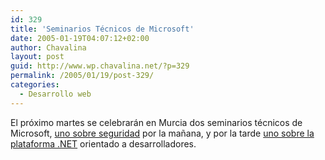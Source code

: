 ```yaml
---
id: 329
title: 'Seminarios Técnicos de Microsoft'
date: 2005-01-19T04:07:12+02:00
author: Chavalina
layout: post
guid: http://www.wp.chavalina.net/?p=329
permalink: /2005/01/19/post-329/
categories:
  - Desarrollo web
---
```

El pr&oacute;ximo martes se celebrarán en Murcia dos seminarios técnicos de Microsoft, <a href="http://www.microsoft.com/spain/technet/jornadas/gira/default.asp#jornadas" target="_blank">uno sobre seguridad</a> por la ma&ntilde;ana, y por la tarde <a href="http://msevents-eu.microsoft.com/cui/EventDetail.aspx?culture=es-ES&#038;EventID=118754225&#038;EventCategory=1" target="_blank">uno sobre la plataforma .NET</a> orientado a desarrolladores.